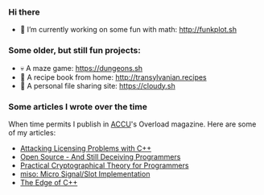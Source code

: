 ### Hi there

- 🔭 I’m currently working on some fun with math: http://funkplot.sh

### Some older, but still fun projects:

- 💀 A maze game: https://dungeons.sh
- 🍲 A recipe book from home: http://transylvanian.recipes
- 🔗 A personal file sharing site: https://cloudy.sh

### Some articles I wrote over the time

When time permits I publish in <a href="https://accu.org/">ACCU</a>'s Overload magazine. Here are some of my articles:

- <a href="https://accu.org/journals/overload/24/135/overload135.pdf#page=22">Attacking Licensing Problems with C++</a>
- <a href="https://accu.org/journals/overload/25/141/overload141.pdf#page=20">Open Source - And Still Deceiving Programmers</a>
- <a href="https://accu.org/journals/overload/26/144/overload144.pdf#page=23">Practical Cryptographical Theory for Programmers</a>
- <a href="https://accu.org/journals/overload/26/146/overload146.pdf#page=10">miso: Micro Signal/Slot Implementation</a>
- <a href="https://accu.org/journals/overload/28/159/overload159.pdf#page=26">The Edge of C++</a>

<!--
### Help with development

Keeping all the servers above online has its recurring monthly cost, all help is much appreciated

<p align="center">
<a href="https://paypal.me/ferencld" alt="Paypal"><img src="https://img.shields.io/badge/PayPal-support-blue.svg?logo=paypal"></a>
</p>

**fritzone/fritzone** is a ✨ _special_ ✨ repository because its `README.md` (this file) appears on your GitHub profile.

Here are some ideas to get you started:

- 🔭 I’m currently working on ...
- 🌱 I’m currently learning ...
- 👯 I’m looking to collaborate on ...
- 🤔 I’m looking for help with ...
- 💬 Ask me about ...
- 📫 How to reach me: ...
- 😄 Pronouns: ...
- ⚡ Fun fact: ...
-->
